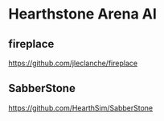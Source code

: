 # Hearthstone Arena AI
## fireplace
https://github.com/jleclanche/fireplace

## SabberStone
https://github.com/HearthSim/SabberStone